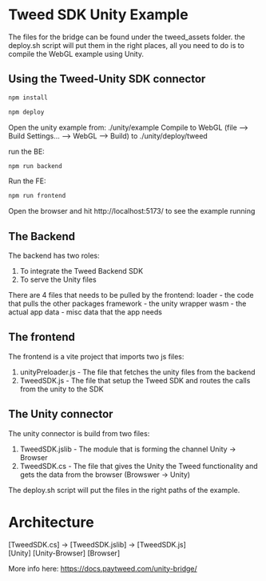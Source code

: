 # Tweed SDK Unity Example

The files for the bridge can be found under the tweed_assets folder.
the deploy.sh script will put them in the right places, all you need to do is to compile the WebGL example using Unity.

## Using the Tweed-Unity SDK connector

```js
npm install
```

```js
npm deploy
```

Open the unity example from: ./unity/example
Compile to WebGL (file --> Build Settings... --> WebGL --> Build) to ./unity/deploy/tweed

run the BE:
```js
npm run backend
```

Run the FE:
```js
npm run frontend
```

Open the browser and hit http://localhost:5173/ to see the example running

## The Backend
The backend has two roles: 
1. To integrate the Tweed Backend SDK
2. To serve the Unity files 

There are 4 files that needs to be pulled by the frontend: 
loader - the code that pulls the other packages
framework - the unity wrapper 
wasm - the actual app
data - misc data that the app needs

## The frontend 
The frontend is a vite project that imports two js files:
1. unityPreloader.js - The file that fetches the unity files from the backend
2. TweedSDK.js - The file that setup the Tweed SDK and routes the calls from the unity to the SDK

## The Unity connector
The unity connector is build from two files: 
1. TweedSDK.jslib - The module that is forming the channel Unity -> Browser
2. TweedSDK.cs - The file that gives the Unity the Tweed functionality and gets the data from the browser (Browswer -> Unity)

The deploy.sh script will put the files in the right paths of the example.

# Architecture
[TweedSDK.cs] -> [TweedSDK.jslib] -> [TweedSDK.js]   
       [Unity]             [Unity-Browser]            [Browser]

More info here: https://docs.paytweed.com/unity-bridge/

